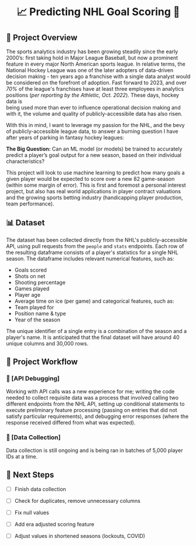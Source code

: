 <div align="center">

# 📈 Predicting NHL Goal Scoring 🏒

</div>

## 🎯 Project Overview

The sports analytics industry has been growing steadily since the early 2000’s:  first taking hold in Major League Baseball, but now a prominent feature in every major North American sports league.  In relative terms, the National Hockey League was one of the later adopters of data-driven decision making - ten years ago a franchise with a single data analyst would be considered on the forefront of adoption.  Fast forward to 2023, and over *70%* of the league's franchises have at least three employees in analytics positions (*per reporting by the Athletic, Oct. 2022*).  These days, hockey data is  
being used more than ever to influence operational decision making and with it, the volume and quality of publicly-accessibile data has also risen.

With this in mind, I want to leverage my passion for the NHL, and the bevy of publicly-accessible league data, to answer a burning question I have after years of parking in fantasy hockey leagues: 

**The Big Question:**  Can an ML model (or models) be trained to accurately predict a player’s goal output for a new season, based on their individual characteristics?

This project will look to use machine learning to predict how many goals a given player would be expected to score over a new 82 game-season (within some margin of error).  This is first and foremost a personal interest project, but also has real world applications in player contract valuations and the growing sports betting industry (handicapping player production, team performance).


## 📊 Dataset

The dataset has been collected directly from the NHL's publicly-accessible API, using pull requests from the `people` and `stats` endpoints.  Each row of the resulting dataframe consists of a player's statistics for a single NHL season.  The dataframe includes relevant numerical features, such as:
  - Goals scored
  - Shots on net
  - Shooting percentage
  - Games played
  - Player age
  - Average time on ice (per game)
and categorical features, such as:
  - Team played for
  - Position name & type
  - Year of the season

The unique identifier of a single entry is a combination of the season and a player's name.  It is anticipated that the final dataset will have around 40 unique columns and 30,000 rows.  


## 🚀 Project Workflow

### 🐛 [API Debugging]
Working with API calls was a new experience for me; writing the code needed to collect requisite data was a process that involved calling two different endpoints from the NHL API, setting up conditional statements to execute preliminary feature processing (passing on entries that did not satisfy particular requirements), and debugging error responses (where the response received differed from what was expected).

### 💾 [Data Collection]
Data collection is still ongoing and is being ran in batches of 5,000 player IDs at a time.


## 🚶 Next Steps

- [ ] Finish data collection
- [ ] Check for duplicates, remove unnecessary columns
- [ ] Fix null values
- [ ] Add era adjusted scoring feature
- [ ] Adjust values in shortened seasons (lockouts, COVID)


